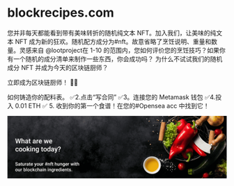 # blockrecipes.com

您并非每天都能看到带有美味转折的随机纯文本 NFT。加入我们，让美味的纯文本 NFT 成为新的狂欢。随机配方成分为#nft。故意省略了烹饪说明、重量和数量。灵感来自
@lootproject在 1-10 的范围内，您如何评价您的烹饪技巧？如果你有一个随机的成分清单来制作一些东西，你会成功吗？
为什么不试试我们的随机成分 NFT 并成为今天的区块链厨师？

立即成为区块链厨师！ 👨‍🍳

如何铸造你的配料表。
✅2.点击“写合同”
✅3。连接您的 Metamask 钱包
✅4.投入 0.01 ETH
✅ 5. 收到你的第一个食谱！在您的#Opensea acc 中找到它！

![nft](unnamed.png)


